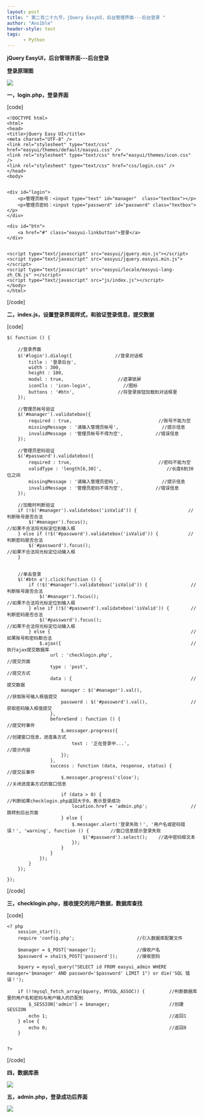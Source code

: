 ```yaml
---
layout: post
title: " 第二百二十九节，jQuery EasyUI，后台管理界面---后台登录 "
author: "Ans1ble"
header-style: text
tags:
      - Python
---
```


**jQuery EasyUI，后台管理界面---后台登录**



**登录原理图**

![](https://images2015.cnblogs.com/blog/955761/201704/955761-20170424142458397-1822692468.png)



**一，login.php，登录界面**

[code]

    <!DOCTYPE html>
    <html>
    <head>
    <title>jQuery Easy UI</title>
    <meta charset="UTF-8" />
    <link rel="stylesheet" type="text/css" href="easyui/themes/default/easyui.css" />
    <link rel="stylesheet" type="text/css" href="easyui/themes/icon.css" />
    <link rel="stylesheet" type="text/css" href="css/login.css" />
    </head>
    <body>
    
    
    <div id="login">
        <p>管理员帐号：<input type="text" id="manager"  class="textbox"></p>
        <p>管理员密码：<input type="password" id="password" class="textbox"></p>
    </div>
    
    <div id="btn">
        <a href="#" class="easyui-linkbutton">登录</a>
    </div>
    
    
    <script type="text/javascript" src="easyui/jquery.min.js"></script>
    <script type="text/javascript" src="easyui/jquery.easyui.min.js"></script>
    <script type="text/javascript" src="easyui/locale/easyui-lang-zh_CN.js" ></script>
    <script type="text/javascript" src="js/index.js"></script>
    </body>
    </html>
[/code]



**二，index.js，设置登录界面样式，和验证登录信息，提交数据**

[code]

    $( function () {
        
        //登录界面
        $('#login').dialog({                //登录对话框
            title : '登录后台',
            width : 300,
            height : 180,
            modal : true,                    //遮罩锁屏
            iconCls : 'icon-login',            //图标
            buttons : '#btn',                //将登录按钮加载到对话框里
        });
        
        //管理员帐号验证
        $('#manager').validatebox({
            required : true,                                //账号不能为空
            missingMessage : '请输入管理员帐号',                //提示信息
            invalidMessage : '管理员帐号不得为空',            //错误信息
        });
        
        //管理员密码验证
        $('#password').validatebox({
            required : true,                                //密码不能为空
            validType : 'length[6,30]',                        //长度6到30位之间
            missingMessage : '请输入管理员密码',                //提示信息
            invalidMessage : '管理员密码不得为空',            //错误信息
        });
        
        //加载时判断验证
        if (!$('#manager').validatebox('isValid')) {                   //判断账号是否合法
            $('#manager').focus();                                       //如果不合法将光标定位到输入框
        } else if (!$('#password').validatebox('isValid')) {           //判断密码是否合法
            $('#password').focus();                                       //如果不合法将光标定位动输入框
        }
        
        
        //单击登录
        $('#btn a').click(function () {
            if (!$('#manager').validatebox('isValid')) {                //判断账号是否合法
                $('#manager').focus();                                    //如果不合法将光标定位到输入框
            } else if (!$('#password').validatebox('isValid')) {        //判断密码是否合法
                $('#password').focus();                                    //如果不合法将光标定位动输入框
            } else {                                                    //如果账号和密码都合法
                $.ajax({                                                //执行ajax提交数据库
                    url : 'checklogin.php',                                //提交页面
                    type : 'post',                                        //提交方式
                    data : {                                            //提交数据
                        manager : $('#manager').val(),                    //获取账号输入框值提交
                        password : $('#password').val(),                //获取密码输入框值提交
                    },
                    beforeSend : function () {                            //提交时事件
                        $.messager.progress({                            //创建窗口信息，进度条方式
                            text : '正在登录中...',                        //提示内容
                        });
                    },
                    success : function (data, response, status) {        //提交后事件
                        $.messager.progress('close');                    //关闭进度条方式的窗口信息
                        
                        if (data > 0) {                                    //判断如果checklogin.php返回大于0，表示登录成功
                            location.href = 'admin.php';                //跳转到后台页面
                        } else {
                            $.messager.alert('登录失败！', '用户名或密码错误！', 'warning', function () {        //窗口信息提示登录失败
                                $('#password').select();    //选中密码框文本
                            });
                        }
                    }
                });
            }
        });
        
    });
[/code]



**三，checklogin.php，接收提交的用户数据，数据库查找**

[code]

    <? php
        session_start();
        require 'config.php';                       //引入数据库配置文件
        
        $manager = $_POST['manager'];               //接收户名
        $password = sha1($_POST['password']);       //接收密码
        
        $query = mysql_query("SELECT id FROM easyui_admin WHERE manager='$manager' AND password='$password' LIMIT 1") or die('SQL 错误！');
        
        if (!!mysql_fetch_array($query, MYSQL_ASSOC)) {         //判断数据库里的用户名和密码与用户输入的匹配到
            $_SESSION['admin'] = $manager;                      //创建SESSION
            echo 1;                                             //返回1
        } else {
            echo 0;                                             //返回0
        }
        
        
    ?>
[/code]



**四，数据库表**

**![](https://images2015.cnblogs.com/blog/955761/201704/955761-20170424143453553-751411414.png)**







**五，admin.php，登录成功后界面**

**![](https://images2015.cnblogs.com/blog/955761/201704/955761-20170424143653444-1403800592.png)**

